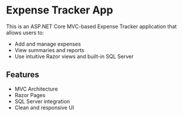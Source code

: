 # Expense Tracker App

This is an ASP.NET Core MVC-based Expense Tracker application that allows users to:

- Add and manage expenses
- View summaries and reports
- Use intuitive Razor views and built-in SQL Server

## Features

- MVC Architecture
- Razor Pages
- SQL Server integration
- Clean and responsive UI

